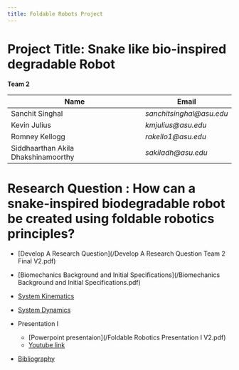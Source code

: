 ```yaml
---
title: Foldable Robots Project
---
```


# Project Title: Snake like bio-inspired degradable Robot

**Team 2**

|    Name                                 |    Email    |
| -----------                             | ----------- |
| Sanchit Singhal                         | _sanchitsinghal@asu.edu_      |
| Kevin Julius                     |_kmjulius@asu.edu_ |
| Romney Kellogg                  |_rakello1@asu.edu_ |
| Siddhaarthan Akila Dhakshinamoorthy     | _sakiladh@asu.edu_  |


# Research Question : How can a snake-inspired biodegradable robot be created using foldable robotics principles?

* [Develop A Research Question](/Develop A Research Question Team 2 Final V2.pdf)

* [Biomechanics Background and Initial Specifications](/Biomechanics Background and Initial Specifications.pdf)

* [System Kinematics](/System_Kinematics.pdf)

* [System Dynamics](/System_Dynamics.pdf)

* Presentation I
  * [Powerpoint presentaion](/Foldable Robotics Presentation I V2.pdf)
  * [Youtube link](https://www.youtube.com/watch?v=gsyXnS8U5l4&feature=youtu.be&ab_channel=RomneyKelloggASU)
* [Bibliography](/Bibliography.md)
